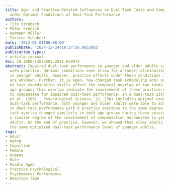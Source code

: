 ```yaml
---
title: Age- and Practice-Related Influences on Dual-Task Costs and Compensation Mechanisms
  under Optimal Conditions of Dual-Task Performance
authors:
- Tilo Strobach
- Peter Frensch
- Hermann Müller
- Torsten Schubert
date: '2012-01-01T00:00:00'
publishDate: '2024-12-24T10:27:56.805209Z'
publication_types:
- article-journal
doi: 10.1080/13825585.2011.630973
abstract: Impaired dual-task performance in younger and older adults can be improved
  with practice. Optimal conditions even allow for a (near) elimination of this impairment
  in younger adults. However, practice effects under these conditions in older adults
  are unknown. Further, it is open, how changed task scheduling and/ or the acquisition
  of task coordination skills affect the temporal overlap of two tasks in different
  age groups; this overlap indicate the involvement of these practice-related mechanisms
  to compensate for impaired dual-task performance. In a dual-task situation of Schumacher
  et al. (2001 , Psychological Science, 12, 230) including optimal conditions for
  dual-task performance, both younger and older adults were able to achieve an improvement
  in dual-task performance with 8 practice sessions to the same degree. The temporal
  task overlap changed similarly in both age groups during these sessions demonstrating
  a similar degree of the involvement of compensation mechanisms in younger and older
  adults. At the end of practice, however, we showed that older adults do not achieve
  the same optimized dual-task performance level of younger adults.
tags:
- Adult
- Aging
- Cognition
- Female
- Humans
- Male
- Middle Aged
- Practice Psychological
- Psychomotor Performance
- Reaction Time
---
```

